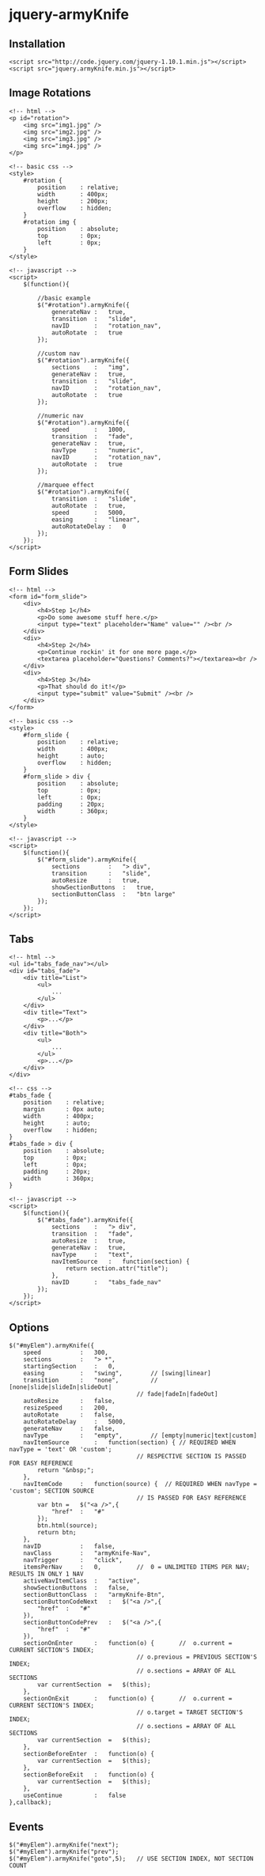 jquery-armyKnife
================

Installation
------------

	<script src="http://code.jquery.com/jquery-1.10.1.min.js"></script>
	<script src="jquery.armyKnife.min.js"></script>

Image Rotations
---------------

	<!-- html -->
	<p id="rotation">
		<img src="img1.jpg" />
		<img src="img2.jpg" />
		<img src="img3.jpg" />
		<img src="img4.jpg" />
	</p>

	<!-- basic css -->
	<style>
		#rotation {
			position	: relative;
			width		: 400px;
			height		: 200px;
			overflow	: hidden;
		}
		#rotation img {
			position	: absolute;
			top			: 0px;
			left		: 0px;
		}
	</style>

	<!-- javascript -->
	<script>
		$(function(){

			//basic example
			$("#rotation").armyKnife({
				generateNav	:	true,
				transition	:	"slide",
				navID		:	"rotation_nav",
				autoRotate	:	true
			});

			//custom nav
			$("#rotation").armyKnife({
				sections	:	"img",
				generateNav	:	true,
				transition	:	"slide",
				navID		:	"rotation_nav",
				autoRotate	:	true
			});

			//numeric nav
			$("#rotation").armyKnife({
				speed		:	1000,
				transition	:	"fade",
				generateNav	:	true,
				navType		:	"numeric",
				navID		:	"rotation_nav",
				autoRotate	:	true
			});

			//marquee effect
			$("#rotation").armyKnife({
				transition	:	"slide",
				autoRotate	:	true,
				speed		:	5000,
				easing		:	"linear",
				autoRotateDelay	:	0
			});
		});
	</script>

Form Slides
-----------

	<!-- html -->
	<form id="form_slide">
		<div>
			<h4>Step 1</h4>
			<p>Do some awesome stuff here.</p>
			<input type="text" placeholder="Name" value="" /><br />
		</div>
		<div>
			<h4>Step 2</h4>
			<p>Continue rockin' it for one more page.</p>
			<textarea placeholder="Questions? Comments?"></textarea><br />
		</div>
		<div>
			<h4>Step 3</h4>
			<p>That should do it!</p>
			<input type="submit" value="Submit" /><br />
		</div>
	</form>

	<!-- basic css -->
	<style>
		#form_slide {
			position	: relative;
			width		: 400px;
			height		: auto;
			overflow	: hidden;
		}
		#form_slide > div {
			position	: absolute;
			top			: 0px;
			left		: 0px;
			padding		: 20px;
			width		: 360px;
		}
	</style>

	<!-- javascript -->
	<script>
		$(function(){
			$("#form_slide").armyKnife({
				sections		:	"> div",
				transition		:	"slide",
				autoResize		:	true,
				showSectionButtons	:	true,
				sectionButtonClass	: 	"btn large"
			});
		});
	</script>

Tabs
----

	<!-- html -->
	<ul id="tabs_fade_nav"></ul>
	<div id="tabs_fade">
		<div title="List">
			<ul>
				...
			</ul>
		</div>
		<div title="Text">
			<p>...</p>
		</div>
		<div title="Both">
			<ul>
				...
			</ul>
			<p>...</p>
		</div>
	</div>

	<!-- css -->
	#tabs_fade {
		position	: relative;
		margin		: 0px auto;
		width		: 400px;
		height		: auto;
		overflow	: hidden;
	}
	#tabs_fade > div {
		position	: absolute;
		top			: 0px;
		left		: 0px;
		padding		: 20px;
		width		: 360px;
	}

	<!-- javascript -->
	<script>
		$(function(){
			$("#tabs_fade").armyKnife({
				sections	:	"> div",
				transition	:	"fade",
				autoResize	:	true,
				generateNav	:	true,
				navType		:	"text",
				navItemSource	:	function(section) {
					return section.attr("title");
				},
				navID		:	"tabs_fade_nav"
			});
		});
	</script>

Options
-------

	$("#myElem").armyKnife({
		speed			:	300,
		sections		:	"> *",
		startingSection		:	0,
		easing			:	"swing",		// [swing|linear]
		transition		:	"none",			// [none|slide|slideIn|slideOut|
										// fade|fadeIn|fadeOut]
		autoResize		: 	false,
		resizeSpeed		: 	200,
		autoRotate		:	false,
		autoRotateDelay		:	5000,
		generateNav		:	false,
		navType			:	"empty",		// [empty|numeric|text|custom]
		navItemSource		:	function(section) {	// REQUIRED WHEN navType = 'text' OR 'custom';
										// RESPECTIVE SECTION IS PASSED FOR EASY REFERENCE
			return "&nbsp;";
		},
		navItemCode		:	function(source) {	// REQUIRED WHEN navType = 'custom'; SECTION SOURCE
										// IS PASSED FOR EASY REFERENCE
			var btn	=	$("<a />",{
				"href"	: 	"#"
			});
			btn.html(source);
			return btn;
		},
		navID			:	false,
		navClass		:	"armyKnife-Nav",
		navTrigger		:	"click",
		itemsPerNav		:	0,			//	0 = UNLIMITED ITEMS PER NAV; RESULTS IN ONLY 1 NAV
		activeNavItemClass	:	"active",
		showSectionButtons	: 	false,
		sectionButtonClass	: 	"armyKnife-Btn",
		sectionButtonCodeNext	: 	$("<a />",{
			"href"	: 	"#"
		}),
		sectionButtonCodePrev	: 	$("<a />",{
			"href"	: 	"#"
		}),
		sectionOnEnter		:	function(o) {		//	o.current = CURRENT SECTION'S INDEX;
										// o.previous = PREVIOUS SECTION'S INDEX;
										// o.sections = ARRAY OF ALL SECTIONS
			var currentSection	=	$(this);
		},
		sectionOnExit		:	function(o) {		//	o.current = CURRENT SECTION'S INDEX;
										// o.target = TARGET SECTION'S INDEX;
										// o.sections = ARRAY OF ALL SECTIONS
			var currentSection	=	$(this);
		},
		sectionBeforeEnter	:	function(o) {
			var currentSection	=	$(this);
		},
		sectionBeforeExit	:	function(o) {
			var currentSection	=	$(this);
		},
		useContinue			:	false
	},callback);

Events
------

	$("#myElem").armyKnife("next");
	$("#myElem").armyKnife("prev");
	$("#myElem").armyKnife("goto",5);	// USE SECTION INDEX, NOT SECTION COUNT